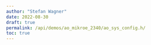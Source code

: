 ```yaml
---
author: "Stefan Wagner"
date: 2022-08-30
draft: true
permalink: /api/demos/ao_mikroe_2340/ao_sys_config.h/
toc: true
---
```

